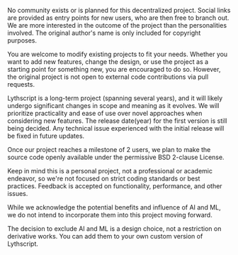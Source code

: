 No community exists or is planned for this decentralized project. Social links are provided 
as entry points for new users, who are then free to branch out. 
We are more interested in the outcome of the project than the personalities involved.
The original author's name is only included for copyright purposes.

You are welcome to modify existing projects to fit your needs.
Whether you want to add new features, change the design, 
or use the project as a starting point for something new, 
you are encouraged to do so. However, the original project is
not open to external code contributions via pull requests.

Lythscript is a long-term project (spanning several years), and it will likely undergo significant 
changes in scope and meaning as it evolves. We will prioritize practicality and ease
of use over novel approaches when considering new features. The release date(year) for 
the first version is still being decided. Any technical issue experienced with the initial release will 
be fixed in future updates.

Once our project reaches a milestone of 2 users, we plan to 
make the source code openly available under the permissive BSD 
2-clause License.

Keep in mind this is a personal project, not a professional or academic endeavor, so
we're not focused on strict coding standards or best practices. Feedback is 
accepted on functionality, performance, and other issues.

While we acknowledge the potential benefits and influence of AI and ML,
we do not intend to incorporate them into this project moving forward.

The decision to exclude AI and ML is a design choice, not a restriction on derivative works. 
You can add them to your own custom version of Lythscript.
